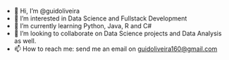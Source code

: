 - 👋 Hi, I’m @guidoliveira
- 👀 I’m interested in Data Science and Fullstack Development
- 🌱 I’m currently learning Python, Java, R and C#
- 💞️ I’m looking to collaborate on Data Science projects and Data Analysis as well.
- 📫 How to reach me: send me an email on guidoliveira160@gmail.com

<!---
guidoliveira/guidoliveira is a ✨ special ✨ repository because its `README.md` (this file) appears on your GitHub profile.
You can click the Preview link to take a look at your changes.
--->
